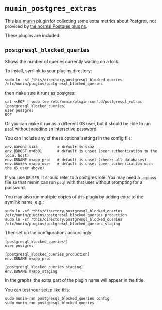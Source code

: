 # `munin_postgres_extras`

This is a [munin](http://munin-monitoring.org/) plugin for collecting some extra metrics about Postgres,
not provided by [the normal Postgres plugins](https://github.com/munin-monitoring/contrib/tree/master/plugins/postgresql).

These plugins are included:

## `postgresql_blocked_queries`

Shows the number of queries currently waiting on a lock.

To install, symlink to your plugins directory:

    sudo ln -sf /this/directory/postgresql_blocked_queries /etc/munin/plugins/postgresql_blocked_queries

then make sure it runs as postgres:

    cat <<EOF | sudo tee /etc/munin/plugin-conf.d/postgresql_extras
    [postgresql_blocked_queries]
    user postgres
    EOF

Or you can make it run as a different OS user,
but it should be able to run `psql` without needing an interactive password.

You can include any of these optional settings in the config file:

    env.DBPORT 5433         # default is 5432
    env.DBHOST mydb01       # default is unset (peer authentication to the local host)
    env.DBNAME myapp_prod   # default is unset (checks all databases)
    env.DBUSER myapp_user   # default is unset (peer authentication with the OS user above)

If you use `DBUSER`, it should refer to a postgres role.
You may need a [`.pgpass`](https://www.postgresql.org/docs/current/static/libpq-pgpass.html) file
so that munin can run `psql` with that user without prompting for a password.

You may also run multiple copies of this plugin by adding extra to the symlink name, e.g.:

    sudo ln -sf /this/directory/postgresql_blocked_queries /etc/munin/plugins/postgresql_blocked_queries_production
    sudo ln -sf /this/directory/postgresql_blocked_queries /etc/munin/plugins/postgresql_blocked_queries_staging

Then set up the configurations accordingly:

    [postgresql_blocked_queries*]
    user postgres

    [postgresql_blocked_queries_production]
    env.DBNAME myapp_prod

    [postgresql_blocked_queries_staging]
    env.DBNAME myapp_staging

In the graphs, the extra part of the plugin name will appear in the title.

You can test your setup like this:

    sudo munin-run postgresql_blocked_queries config
    sudo munin-run postgresql_blocked_queries
